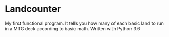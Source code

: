 # Landcounter
My first functional program.  It tells you how many of each basic land to run in a MTG deck according to basic math. 
Written with Python 3.6
